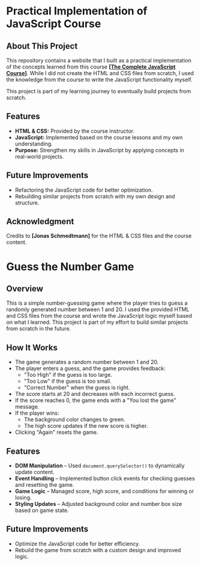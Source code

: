# Practical Implementation of JavaScript Course

## About This Project

This repository contains a website that I built as a practical implementation of the concepts learned from this course **[[The Complete JavaScript Course](https://www.udemy.com/course/the-complete-javascript-course/)]**. While I did not create the HTML and CSS files from scratch, I used the knowledge from the course to write the JavaScript functionality myself.

This project is part of my learning journey to eventually build projects from scratch.

## Features

- **HTML & CSS:** Provided by the course instructor.
- **JavaScript:** Implemented based on the course lessons and my own understanding.
- **Purpose:** Strengthen my skills in JavaScript by applying concepts in real-world projects.

## Future Improvements

- Refactoring the JavaScript code for better optimization.
- Rebuilding similar projects from scratch with my own design and structure.

## Acknowledgment

Credits to **[Jonas Schmedtmann]** for the HTML & CSS files and the course content.

# **Guess the Number Game**

## **Overview**

This is a simple number-guessing game where the player tries to guess a randomly generated number between 1 and 20. I used the provided HTML and CSS files from the course and wrote the JavaScript logic myself based on what I learned. This project is part of my effort to build similar projects from scratch in the future.

## **How It Works**

- The game generates a random number between 1 and 20.
- The player enters a guess, and the game provides feedback:
  - "Too High" if the guess is too large.
  - "Too Low" if the guess is too small.
  - "Correct Number" when the guess is right.
- The score starts at 20 and decreases with each incorrect guess.
- If the score reaches 0, the game ends with a "You lost the game" message.
- If the player wins:
  - The background color changes to green.
  - The high score updates if the new score is higher.
- Clicking "Again" resets the game.

## **Features**

- **DOM Manipulation** – Used `document.querySelector()` to dynamically update content.
- **Event Handling** – Implemented button click events for checking guesses and resetting the game.
- **Game Logic** – Managed score, high score, and conditions for winning or losing.
- **Styling Updates** – Adjusted background color and number box size based on game state.

## **Future Improvements**

- Optimize the JavaScript code for better efficiency.
- Rebuild the game from scratch with a custom design and improved logic.
